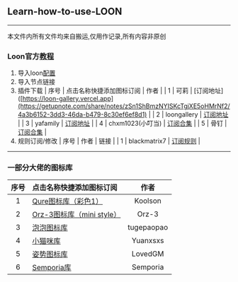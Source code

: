 ## Learn-how-to-use-LOON
****

本文件内所有文件均来自搬运,仅用作记录,所有内容非原创

### Loon官方[教程](https://github.com/TiyNa/LoonManual)
1. 导入loon[配置](https://raw.githubusercontent.com/CDKe-2022/Loon-learn/main/Loon%E9%85%8D%E7%BD%AE.conf)
2. 导入节点链接
3. 插件下载
   | 序号 | 点击名称快捷添加图标订阅 | 作者 |
   | 1 | 可莉 | [订阅地址]([https://loon-gallery.vercel.app](https://getupnote.com/share/notes/zSn1ShBmzNYISKcTgjXE5oHMrNf2/4a3b6152-3dd3-46da-b479-8c30ef6ef8d1) |
   | 2 | loongallery | [订阅地址](https://loon-gallery.vercel.app) |
   | 3 | yafamily | [订阅地址](https://yfamily.vercel.app) |
   | 4 | chxm1023(小叮当) | [订阅合集](https://github.com/chxm1023/Script_X/blob/main/Collections.plugin) |
   | 5 | 骨钉 | [订阅合集](https://raw.githubusercontent.com/Guding88/Script/main/APPheji_Guding.plugin) |
5. 规则订阅/修改
   | 序号 | 作者 | 链接 |
   | 1 | blackmatrix7 | [订阅规则](https://github.com/blackmatrix7/ios_rule_script/tree/master/rule/Loon) |

****
### 一部分大佬的图标库

| 序号 | 点击名称快捷添加图标订阅 | 作者 |
| :----: | :---- | :----: |
| 1  | [Qure图标库（彩色1）](https://github.com/Koolson/Qure) | Koolson |
| 2  | [Orz-3图标库（mini style）](https://github.com/Orz-3/mini) | Orz-3 |
| 3  | [泡泡图标库 ](https://github.com/tugepaopao/Image-Storage/tree/master/icon) | tugepaopao |
| 4 | [小猫咪库](https://github.com/Yuanxsxs/QtumultX/tree/master/Icon) | Yuanxsxs |
| 5 | [姿势图标库](https://github.com/LovedGM/Quantumult-X-TuBiao) | LovedGM | 
| 6 | [Semporia库 ](https://github.com/Semporia/Hand-Painted-icon) | Semporia |
